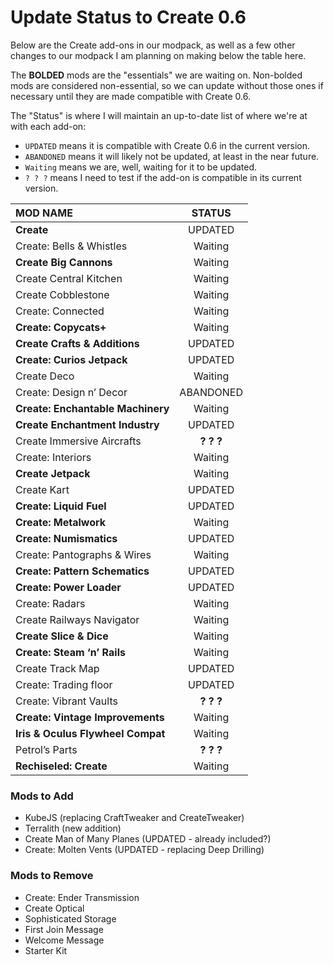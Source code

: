 # Update Status to Create 0.6
Below are the Create add-ons in our modpack, as well as a few other changes to our modpack I am planning on making below the table here.

The **BOLDED** mods are the "essentials" we are waiting on.  Non-bolded mods are considered non-essential, so we can update without those ones if necessary until they are made compatible with Create 0.6.

The "Status" is where I will maintain an up-to-date list of where we're at with each add-on:
- `UPDATED` means it is compatible with Create 0.6 in the current version.
- `ABANDONED` means it will likely not be updated, at least in the near future.
- `Waiting` means we are, well, waiting for it to be updated.
- `? ? ?` means I need to test if the add-on is compatible in its current version.

| MOD NAME                          |   STATUS    |
| :-------------------------------- | :---------: |
| **Create**                        |   UPDATED   |
| Create: Bells & Whistles          |   Waiting   |
| **Create Big Cannons**            |   Waiting   |
| Create Central Kitchen            |   Waiting   |
| Create Cobblestone                |   Waiting   |
| Create: Connected                 |   Waiting   |
| **Create: Copycats+**             |   Waiting   |
| **Create Crafts & Additions**     |   UPDATED   |
| **Create: Curios Jetpack**        |   UPDATED   |
| Create Deco                       |   Waiting   |
| Create: Design n’ Decor           |  ABANDONED  |
| **Create: Enchantable Machinery** |   Waiting   |
| **Create Enchantment Industry**   |   UPDATED   |
| Create Immersive Aircrafts        | **?  ?  ?** |
| Create: Interiors                 |   Waiting   |
| **Create Jetpack**                |   Waiting   |
| Create Kart                       |   UPDATED   |
| **Create: Liquid Fuel**           |   UPDATED   |
| **Create: Metalwork**             |   Waiting   |
| **Create: Numismatics**           |   UPDATED   |
| Create: Pantographs & Wires       |   Waiting   |
| **Create: Pattern Schematics**    |   UPDATED   |
| **Create: Power Loader**          |   UPDATED   |
| Create: Radars                    |   Waiting   |
| Create Railways Navigator         |   Waiting   |
| **Create Slice & Dice**           |   Waiting   |
| **Create: Steam ‘n’ Rails**       |   Waiting   |
| Create Track Map                  |   UPDATED   |
| Create: Trading floor             |   UPDATED   |
| Create: Vibrant Vaults            | **?  ?  ?** |
| **Create: Vintage Improvements**  |   Waiting   |
| **Iris & Oculus Flywheel Compat** |   Waiting   |
| Petrol’s Parts                    | **?  ?  ?** |
| **Rechiseled: Create**            |   Waiting   |

### Mods to Add
- KubeJS (replacing CraftTweaker and CreateTweaker)
- Terralith (new addition)
- Create Man of Many Planes (UPDATED - already included?)
- Create: Molten Vents (UPDATED - replacing Deep Drilling)

### Mods to Remove
- Create: Ender Transmission
- Create Optical
- Sophisticated Storage
- First Join Message
- Welcome Message
- Starter Kit
